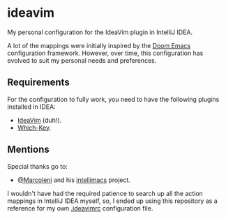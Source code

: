# ideavim

My personal configuration for the IdeaVim plugin in IntelliJ IDEA.

A lot of the mappings were initially inspired by the
[Doom Emacs](https://github.com/doomemacs/doomemacs) configuration framework. However, over time,
this configuration has evolved to suit my personal needs and preferences.

## Requirements

For the configuration to fully work, you need to have the following plugins installed in IDEA:
- [IdeaVim](https://plugins.jetbrains.com/plugin/164-ideavim) (duh!).
- [Which-Key](https://plugins.jetbrains.com/plugin/15976-which-key).

## Mentions

Special thanks go to:
- [@Marcoleni](https://github.com/MarcoIeni) and his
  [intellimacs](https://github.com/MarcoIeni/intellimacs) project.

I wouldn't have had the required patience to search up all the action mappings in IntelliJ IDEA 
myself, so, I ended up using this repository as a reference for my own 
[.ideavimrc](.ideavimrc) configuration file.
